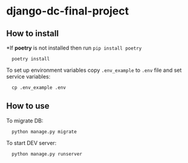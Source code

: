 # django-dc-final-project

How to install
------------  
*If **poetry** is not installed then run ``pip install poetry``
```
  poetry install
```
To set up environment variables copy `.env_example` to `.env` file and set service variables:
```
  cp .env_example .env
```

How to use
------------    
To migrate DB:
```
  python manage.py migrate
```

To start DEV server:
```
  python manage.py runserver
```
